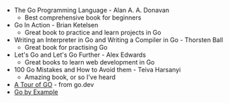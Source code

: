 * The Go Programming Language - Alan A. A. Donavan
	* Best comprehensive book for beginners
* Go In Action - Brian Ketelsen
	* Great book to practice and learn projects in Go
* Writing an Interpreter in Go and Writing a Compiler in Go - Thorsten Ball
	* Great book for practising Go
* Let's Go and Let's Go Further - Alex Edwards
	* Great books to learn web development in Go
* 100 Go Mistakes and How to Avoid them - Teiva Harsanyi
	* Amazing book, or so I've heard
* [A Tour of GO](https://go.dev/tour/) - from go.dev
* [Go by Example](https://gobyexample.com)